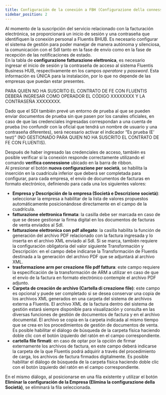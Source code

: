 ```yaml
---
title: Configuración de la conexión a FBH (Configurazione della connessione a FBH)
sidebar_position: 2
---
```


Al momento de la suscripción del servicio relacionado con la facturación electrónica, se proporcionará un inicio de sesión y una contraseña que identifiquen la conexión personal a Fluentis BHUB. Es necesario configurar el sistema de gestión para poder manejar de manera autónoma y silenciosa, la comunicación con el SdI tanto en la fase de envío como en la fase de recepción de las notificaciones de estado.  
En la tabla de **configurazione fatturazione elettronica**, es necesario ingresar el inicio de sesión y la contraseña de acceso al sistema Fluentis Business HUB, respectivamente en los campos *operatore* y *password*. Esta información es ÚNICA para la instalación, por lo que no depende de las empresas que puedan estar presentes.          

PARA QUIEN NO HA SUSCRITO EL CONTRATO DE FE CON FLUENTIS DEBERÁ INGRESAR COMO OPERADOR EL CÓDIGO XXXXXXXX Y LA CONTRASEÑA XXXXXXXX.           

Dado que el SDI también prevé un entorno de prueba al que se pueden enviar documentos de prueba sin que pasen por los canales oficiales, en caso de que las credenciales ingresadas correspondan a una cuenta de prueba (no confundir con la oficial que tendrá un nombre de usuario y una contraseña diferentes), será necesario activar el indicador “Es prueba (E’ test)” (NO GESTIONADO PARA QUIEN NO HA SUSCRITO EL CONTRATO DE FE CON FLUENTIS).

Después de haber ingresado las credenciales de acceso, también es posible verificar si la conexión responde correctamente utilizando el comando **verifica connessione** ubicado en la barra de ribbon.  
Al presionar el botón **nuova configurazione per società**, se habilita la inserción en la cuadrícula inferior que deberá ser completada para configurar, para cada empresa, el envío de documentos de facturas en formato electrónico, definiendo para cada una los siguientes valores:  
- **Empresa y Descripción de la empresa (Società e Descrizione società)**: seleccionar la empresa a habilitar de la lista de valores propuestos automáticamente posicionándose directamente en el campo de la cuadrícula.  
- **fatturazione elettronica firmata**: la casilla debe ser marcada en caso de que se desee gestionar la firma digital en los documentos de facturas de venta enviados al SdI.  
- **fatturazione elettronica con pdf allegato**: la casilla habilita la función de generación del archivo PDF relacionado con la factura ingresada y lo inserta en el archivo XML enviado al SdI. Si se marca, también requiere la configuración obligatoria del valor siguiente Transformación y Descripción: en el campo debe indicarse la Transformación de Fluentis destinada a la generación del archivo PDF que se adjuntará al archivo XML.  
- **trasformazione arm per creazione file pdf fattura**: este campo requiere la especificación de la transformación de ARM a utilizar en caso de que el envío de la factura en formato electrónico contemple el archivo PDF adjunto.  
- **Carpeta de creación de archivo (Cartella di creazione file)**: este campo es opcional y puede ser completado si se desea conservar una copia de los archivos XML generados en una carpeta del sistema de archivos externa a Fluentis. El archivo XML de la factura dentro del sistema de gestión estará siempre disponible para visualización y consulta en las diversas funciones de gestión de documentos de factura y en el archivo documental. El archivo se copia en la carpeta indicada al mismo tiempo que se crea en los procedimientos de gestión de documentos de venta. Es posible habilitar el diálogo de búsqueda de la carpeta física haciendo doble clic con el botón izquierdo del ratón en el campo correspondiente.  
- **cartella file firmati**: en caso de optar por la opción de firmar externamente los archivos de factura, en este campo deberá indicarse la carpeta de la que Fluentis podrá adquirir a través del procedimiento de carga, los archivos de factura firmados digitalmente. Es posible habilitar el diálogo de búsqueda de la carpeta física haciendo doble clic con el botón izquierdo del ratón en el campo correspondiente.  

En el mismo diálogo, al posicionarse en una fila existente y utilizar el botón **Eliminar la configuración de la Empresa (Elimina la configurazione della Società)**, se eliminará la fila seleccionada.